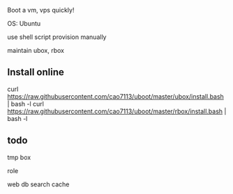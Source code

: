 Boot a vm, vps quickly!

OS: Ubuntu

use shell script provision manually

maintain ubox, rbox

## Install online

curl https://raw.githubusercontent.com/cao7113/uboot/master/ubox/install.bash | bash -l
curl https://raw.githubusercontent.com/cao7113/uboot/master/rbox/install.bash | bash -l

## todo

tmp box

role

web
db
search
cache
